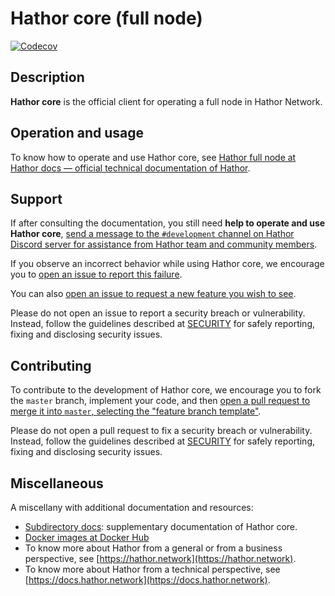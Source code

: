 # Hathor core (full node)

[![Codecov](https://img.shields.io/codecov/c/github/HathorNetwork/hathor-core?logo=codecov)](https://codecov.io/gh/hathornetwork/hathor-core)

## Description

**Hathor core** is the official client for operating a full node in Hathor Network.

## Operation and usage

To know how to operate and use Hathor core, see [Hathor full node at Hathor docs — official technical documentation of Hathor](https://docs.hathor.network/pathways/components/full-node).

## Support

If after consulting the documentation, you still need **help to operate and use Hathor core**, [send a message to the `#development` channel on Hathor Discord server for assistance from Hathor team and community members](https://discord.com/channels/566500848570466316/663785995082268713).

If you observe an incorrect behavior while using Hathor core, we encourage you to [open an issue to report this failure](https://github.com/HathorNetwork/hathor-core/issues/new).

You can also [open an issue to request a new feature you wish to see](https://github.com/HathorNetwork/hathor-core/issues/new).

Please do not open an issue to report a security breach or vulnerability. Instead, follow the guidelines described at [SECURITY](SECURITY.md) for safely reporting, fixing and disclosing security issues.

## Contributing

To contribute to the development of Hathor core, we encourage you to fork the `master` branch, implement your code, and then [open a pull request to merge it into `master`, selecting the "feature branch template"](https://github.com/HathorNetwork/hathor-core/compare).

Please do not open a pull request to fix a security breach or vulnerability. Instead, follow the guidelines described at [SECURITY](SECURITY.md) for safely reporting, fixing and disclosing security issues.

## Miscellaneous

A miscellany with additional documentation and resources:
- [Subdirectory docs](docs/README.md): supplementary documentation of Hathor core.
- [Docker images at Docker Hub](https://hub.docker.com/r/hathornetwork/hathor-core)
- To know more about Hathor from a general or from a business perspective, see [https://hathor.network](https://hathor.network).
- To know more about Hathor from a technical perspective, see [https://docs.hathor.network](https://docs.hathor.network).
